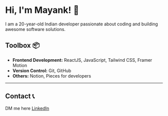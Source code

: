 # Hi, I'm Mayank! 👋

I am a 20-year-old Indian developer passionate about coding and building awesome software solutions.



## Toolbox 📦
- **Frontend Development:** ReactJS, JavaScript, Tailwind CSS, Framer Motion
- **Version Control:** Git, GitHub
- **Others:** Notion, Pieces for developers
---

## Contact 📞

DM me here [LinkedIn](https://www.linkedin.com/in/mayank-tomar-426927249/)

